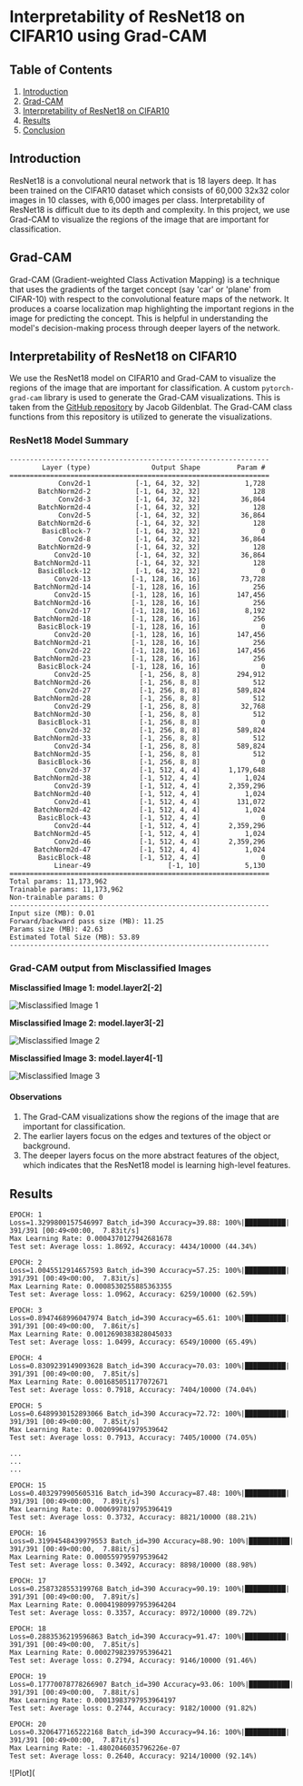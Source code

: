 # Interpretability of ResNet18 on CIFAR10 using Grad-CAM

## Table of Contents
1. [Introduction](#introduction)
2. [Grad-CAM](#grad-cam)
3. [Interpretability of ResNet18 on CIFAR10](#interpretability-of-resnet18-on-cifar10)
4. [Results](#results)
5. [Conclusion](#conclusion)

## Introduction
ResNet18 is a convolutional neural network that is 18 layers deep. It has been trained on the CIFAR10 dataset which consists of 60,000 32x32 color images in 10 classes, with 6,000 images per class. Interpretability of ResNet18 is difficult due to its depth and complexity. In this project, we use Grad-CAM to visualize the regions of the image that are important for classification.

## Grad-CAM
Grad-CAM (Gradient-weighted Class Activation Mapping) is a technique that uses the gradients of the target concept (say 'car' or 'plane' from CIFAR-10) with respect to the convolutional feature maps of the network. It produces a coarse localization map highlighting the important regions in the image for predicting the concept. This is helpful in understanding the model's decision-making process through deeper layers of the network.

## Interpretability of ResNet18 on CIFAR10
We use the ResNet18 model on CIFAR10 and Grad-CAM to visualize the regions of the image that are important for classification. A custom `pytorch-grad-cam` library is used to generate the Grad-CAM visualizations. This is taken from the [GitHub repository](https://github.com/jacobgil/pytorch-grad-cam) by Jacob Gildenblat. The Grad-CAM class functions from this repository is utilized to generate the visualizations.

### ResNet18 Model Summary

```
----------------------------------------------------------------
        Layer (type)               Output Shape         Param #
================================================================
            Conv2d-1           [-1, 64, 32, 32]           1,728
       BatchNorm2d-2           [-1, 64, 32, 32]             128
            Conv2d-3           [-1, 64, 32, 32]          36,864
       BatchNorm2d-4           [-1, 64, 32, 32]             128
            Conv2d-5           [-1, 64, 32, 32]          36,864
       BatchNorm2d-6           [-1, 64, 32, 32]             128
        BasicBlock-7           [-1, 64, 32, 32]               0
            Conv2d-8           [-1, 64, 32, 32]          36,864
       BatchNorm2d-9           [-1, 64, 32, 32]             128
           Conv2d-10           [-1, 64, 32, 32]          36,864
      BatchNorm2d-11           [-1, 64, 32, 32]             128
       BasicBlock-12           [-1, 64, 32, 32]               0
           Conv2d-13          [-1, 128, 16, 16]          73,728
      BatchNorm2d-14          [-1, 128, 16, 16]             256
           Conv2d-15          [-1, 128, 16, 16]         147,456
      BatchNorm2d-16          [-1, 128, 16, 16]             256
           Conv2d-17          [-1, 128, 16, 16]           8,192
      BatchNorm2d-18          [-1, 128, 16, 16]             256
       BasicBlock-19          [-1, 128, 16, 16]               0
           Conv2d-20          [-1, 128, 16, 16]         147,456
      BatchNorm2d-21          [-1, 128, 16, 16]             256
           Conv2d-22          [-1, 128, 16, 16]         147,456
      BatchNorm2d-23          [-1, 128, 16, 16]             256
       BasicBlock-24          [-1, 128, 16, 16]               0
           Conv2d-25            [-1, 256, 8, 8]         294,912
      BatchNorm2d-26            [-1, 256, 8, 8]             512
           Conv2d-27            [-1, 256, 8, 8]         589,824
      BatchNorm2d-28            [-1, 256, 8, 8]             512
           Conv2d-29            [-1, 256, 8, 8]          32,768
      BatchNorm2d-30            [-1, 256, 8, 8]             512
       BasicBlock-31            [-1, 256, 8, 8]               0
           Conv2d-32            [-1, 256, 8, 8]         589,824
      BatchNorm2d-33            [-1, 256, 8, 8]             512
           Conv2d-34            [-1, 256, 8, 8]         589,824
      BatchNorm2d-35            [-1, 256, 8, 8]             512
       BasicBlock-36            [-1, 256, 8, 8]               0
           Conv2d-37            [-1, 512, 4, 4]       1,179,648
      BatchNorm2d-38            [-1, 512, 4, 4]           1,024
           Conv2d-39            [-1, 512, 4, 4]       2,359,296
      BatchNorm2d-40            [-1, 512, 4, 4]           1,024
           Conv2d-41            [-1, 512, 4, 4]         131,072
      BatchNorm2d-42            [-1, 512, 4, 4]           1,024
       BasicBlock-43            [-1, 512, 4, 4]               0
           Conv2d-44            [-1, 512, 4, 4]       2,359,296
      BatchNorm2d-45            [-1, 512, 4, 4]           1,024
           Conv2d-46            [-1, 512, 4, 4]       2,359,296
      BatchNorm2d-47            [-1, 512, 4, 4]           1,024
       BasicBlock-48            [-1, 512, 4, 4]               0
           Linear-49                   [-1, 10]           5,130
================================================================
Total params: 11,173,962
Trainable params: 11,173,962
Non-trainable params: 0
----------------------------------------------------------------
Input size (MB): 0.01
Forward/backward pass size (MB): 11.25
Params size (MB): 42.63
Estimated Total Size (MB): 53.89
----------------------------------------------------------------
```

### Grad-CAM output from Misclassified Images

**Misclassified Image 1: model.layer2[-2]**

![Misclassified Image 1](https://github.com/aakashvardhan/s11-gradcam/blob/main/asset/model_layer2_gradcam.png)

**Misclassified Image 2: model.layer3[-2]**

![Misclassified Image 2](https://github.com/aakashvardhan/s11-gradcam/blob/main/asset/model_layer3_gradcam.png)

**Misclassified Image 3: model.layer4[-1]**

![Misclassified Image 3](https://github.com/aakashvardhan/s11-gradcam/blob/main/asset/model_layer4_gradcam.png)

#### Observations

1. The Grad-CAM visualizations show the regions of the image that are important for classification.
2. The earlier layers focus on the edges and textures of the object or background.
3. The deeper layers focus on the more abstract features of the object, which indicates that the ResNet18 model is learning high-level features.

## Results

```
EPOCH: 1
Loss=1.3299800157546997 Batch_id=390 Accuracy=39.88: 100%|██████████| 391/391 [00:49<00:00,  7.83it/s]
Max Learning Rate: 0.0004370127942681678
Test set: Average loss: 1.8692, Accuracy: 4434/10000 (44.34%)

EPOCH: 2
Loss=1.0045512914657593 Batch_id=390 Accuracy=57.25: 100%|██████████| 391/391 [00:49<00:00,  7.83it/s]
Max Learning Rate: 0.0008530255885363355
Test set: Average loss: 1.0962, Accuracy: 6259/10000 (62.59%)

EPOCH: 3
Loss=0.8947468996047974 Batch_id=390 Accuracy=65.61: 100%|██████████| 391/391 [00:49<00:00,  7.86it/s]
Max Learning Rate: 0.0012690383828045033
Test set: Average loss: 1.0499, Accuracy: 6549/10000 (65.49%)

EPOCH: 4
Loss=0.8309239149093628 Batch_id=390 Accuracy=70.03: 100%|██████████| 391/391 [00:49<00:00,  7.85it/s]
Max Learning Rate: 0.001685051177072671
Test set: Average loss: 0.7918, Accuracy: 7404/10000 (74.04%)

EPOCH: 5
Loss=0.6489930152893066 Batch_id=390 Accuracy=72.72: 100%|██████████| 391/391 [00:49<00:00,  7.85it/s]
Max Learning Rate: 0.002099641979539642
Test set: Average loss: 0.7913, Accuracy: 7405/10000 (74.05%)

...
...
...

EPOCH: 15
Loss=0.4032979905605316 Batch_id=390 Accuracy=87.48: 100%|██████████| 391/391 [00:49<00:00,  7.89it/s]
Max Learning Rate: 0.0006997819795396419
Test set: Average loss: 0.3732, Accuracy: 8821/10000 (88.21%)

EPOCH: 16
Loss=0.31994548439979553 Batch_id=390 Accuracy=88.90: 100%|██████████| 391/391 [00:49<00:00,  7.88it/s]
Max Learning Rate: 0.000559795979539642
Test set: Average loss: 0.3492, Accuracy: 8898/10000 (88.98%)

EPOCH: 17
Loss=0.2587328553199768 Batch_id=390 Accuracy=90.19: 100%|██████████| 391/391 [00:49<00:00,  7.89it/s]
Max Learning Rate: 0.00041980997953964204
Test set: Average loss: 0.3357, Accuracy: 8972/10000 (89.72%)

EPOCH: 18
Loss=0.2883536219596863 Batch_id=390 Accuracy=91.47: 100%|██████████| 391/391 [00:49<00:00,  7.85it/s]
Max Learning Rate: 0.0002798239795396421
Test set: Average loss: 0.2794, Accuracy: 9146/10000 (91.46%)

EPOCH: 19
Loss=0.17770078778266907 Batch_id=390 Accuracy=93.06: 100%|██████████| 391/391 [00:49<00:00,  7.88it/s]
Max Learning Rate: 0.00013983797953964197
Test set: Average loss: 0.2744, Accuracy: 9182/10000 (91.82%)

EPOCH: 20
Loss=0.3206477165222168 Batch_id=390 Accuracy=94.16: 100%|██████████| 391/391 [00:49<00:00,  7.87it/s]
Max Learning Rate: -1.4802046035796226e-07
Test set: Average loss: 0.2640, Accuracy: 9214/10000 (92.14%)
```

![Plot](
